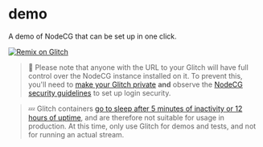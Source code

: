 # demo
A demo of NodeCG that can be set up in one click.

[![Remix on Glitch](https://cdn.glitch.com/2703baf2-b643-4da7-ab91-7ee2a2d00b5b%2Fremix-button.svg)](https://glitch.com/edit/#!/import/github/nodecg/demo)

> 🚨 Please note that anyone with the URL to your Glitch will have full control over the NodeCG instance installed on it. To prevent this, you'll need to [make your Glitch private](https://glitch.com/help/privateproject/) **and** observe the [NodeCG security guidelines](https://nodecg.com/tutorial-4_security.html) to set up login security.

> 💤 Glitch containers [go to sleep after 5 minutes of inactivity or 12 hours of uptime](https://glitch.com/help/restrictions/), and are therefore not suitable for usage in production. At this time, only use Glitch for demos and tests, and not for running an actual stream.
